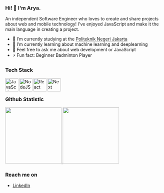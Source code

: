 ### Hi! 👋 I'm Arya.

An independent Software Engineer who loves to create and share projects about web and mobile technology! I've enjoyed JavaScript and make it the main language in creating a project.

- 🔭 I’m currently studying at the <a href="https://www.pnj.ac.id/">Politeknik Negeri Jakarta</a>
- 🌱 I’m currently learning about machine learning and deeplearning
- 💬 Feel free to ask me about web development or JavaScript
- ⚡ Fun fact: Beginner Badminton Player

### Tech Stack
  <a href="#"><img align="left" alt="JavaScript" title="JavaScript" width="42px" src="https://upload.wikimedia.org/wikipedia/commons/9/99/Unofficial_JavaScript_logo_2.svg" /></a>
  <a href="https://nodejs.org/"><img align="left" alt="NodeJS" title="NodeJS" width="42px" src="https://cdn-icons-png.flaticon.com/512/5968/5968322.png" /></a>
  <a href="https://reactjs.org/"><img align="left" alt="React" title="React" width="42px" src="https://cdn.worldvectorlogo.com/logos/react-2.svg" /></a>
  <a href="https://nextjs.org/"><img align="left" alt="Next" title="Next (React SSR Framework)" width="42px" src="https://iconape.com/wp-content/files/gm/82643/svg/next-js.svg" /></a>
  <br>
  <br>
  
### Github Statistic
<p align="left">
<a href="https://github.com/NazeeraAlthea">
  <img height="180em" src="https://github-readme-stats-eight-theta.vercel.app/api?username=NazeeraAlthea&show_icons=true&theme=algolia&include_all_commits=true&count_private=true"/>
  <img height="180em" src="https://github-readme-stats-eight-theta.vercel.app/api/top-langs/?username=NazeeraAlthea&layout=compact&langs_count=8&theme=algolia"/>
</a>
</p>

### Reach me on
- <a href="https://linkedin.com/in/muhammad-arya-maulana/">LinkedIn</a>

